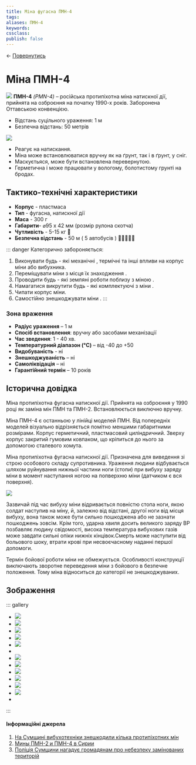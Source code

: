 ```yaml
---
title: Міна фугасна ПМН-4
tags: 
aliases: ПМН-4
keywords:
cssclass:
publish: false
---
```


← [Повернутись](./index.md)

# Міна ПМН-4
![](./assets/pmn-4.png)
**ПМН-4** _(PMN-4)_ – російська протипіхотна міна натискної дії, прийнята на озброєння на початку 1990-х років. Заборонена Оттавською конвенцією.

- Відстань суцільного ураження: 1 м
- Безпечна відстань: 50 метрів

![](./assets/distance-1.svg)

- Реагує на натискання.
- Міна може встановлюватися вручну як на ґрунт, так і в ґрунт, у сніг.
- Маскуєтьяся, може бути встановлена перевернутою.
- Герметична і може працювати у вологому, болотистому грунті на бродах.

## Тактико-технічні характеристики

- **Корпус** - пластмаса
- **Тип** - фугасна, натискної дії
- **Маса** - 300 г
- **Габарити**- ⌀95 х 42 мм (розмір рулона скотча) 
- **Чутливість** - 5-15 кг 🐐
- **Безпечна відстань** - 50 м ( 5 автобусів ) 🚌🚌🚌🚌🚌

::: danger Категорично забороняється:
1. Виконувати будь - які механічні , термічні та інші впливи на корпус міни або вибухника. 
2. Переміщувати міни з місця їх знаходження . 
3. Проводити будь - які земляні роботи поблизу з міною . 
4. Намагатися викрутити будь - які комплектуючі з міни . 
5. Чипати корпус міни. 
6. Самостійно знешкоджувати міни . 
:::


### Зона враження

- **Радіус  ураження** – 1 м
- **Спосіб встановлення**: вручну або засобами механізації
- **Час зведення**: 1 - 40 хв. 
- **Температурний діапазон (°C)** – від -40 до +50
- **Видобуваність** - ні
- **Знешкоджуваність** – ні
- **Самоліквідація** – ні
- **Гарантійний термін** – 10 років


## Історична довідка

Міна протипіхотна фугасна натискної дії. Прийнята на озброєння у 1990 році як заміна мін ПМН та ПМН-2.
Встановлюється виключно вручну.

Міна ПМН-4 є останньою у лінійці моделей ПМН. Від попередніх моделей візуально відрізняється помітно меншими габаритними розмірами. Корпус герметичний, пластмасовий циліндричний. Зверху корпус закритий гумовим ковпаком, що кріпиться до нього за допомогою сталевого хомута. 

Міна протипіхотна фугасна натискної дії. Призначена для виведення зі строю особового складу супротивника. Ураження людини відбувається шляхом руйнування нижньої частини ноги (стопи) при вибуху заряду міни в момент наступання ногою на попверхню міни (датчиком є вся поверхня).

![](./assets/pfm_14.png)

Зазвичай під час вибуху міни відривається повністю стопа ноги, якою солдат наступив на міну, й, залежно від відстані, другої ноги від місця вибуху, вона також може бути сильно пошкоджена або не зазнати пошкоджень зовсім.
Крім того, ударна хвиля досить великого заряду ВР позбавляє людину свідомості, висока температура вибухових газів може завдати сильні опіки нижніх кінцівок.Смерть може наступити від больового шоку, втрати крові при несвоєчасному наданні першої допомоги.

Термін бойової роботи міни не обмежується.
Особливості конструкції виключають зворотне переведення міни з бойового в безпечне положення. Тому міна відноситься до категорії не знешкоджуваних.


## Зображення

::: gallery
- ![](./assets/pmn-4_7.png)
- ![](./assets/pmn-4_3.png)
- ![](./assets/pmn-4_6.png)
- ![](./assets/pmn-4_9.png)
- ![](./assets/pmn-2_pmn-4.png)
- 
- ![](./assets/pmn-4_2.png)
- ![](./assets/pmn-4_4.png)
- ![](./assets/pmn_4.png) 
- ![](./assets/pmn-4_1.png)
- ![](./assets/pmn-4_5.png)
- ![](./assets/pmn-4_8.png)
- 
:::


#### Інформаційні джерела

1. [На Сумщині вибухотехніки знешкодили кілька протипіхотних мін](https://sumypost.com/sumynews/bezpeka/na-sumshhyni-vybuhotehniky-zneshkodyly-kilka-protypihotnyh-min/)
2. [Мины ПМН-2 и ПМН-4 в Сирии](https://imp-navigator.livejournal.com/368140.html)
3. [Поліція Сумщини нагадує громадянам про небезпеку замінованих територій](https://www.facebook.com/policesumy/posts/316074153971170)